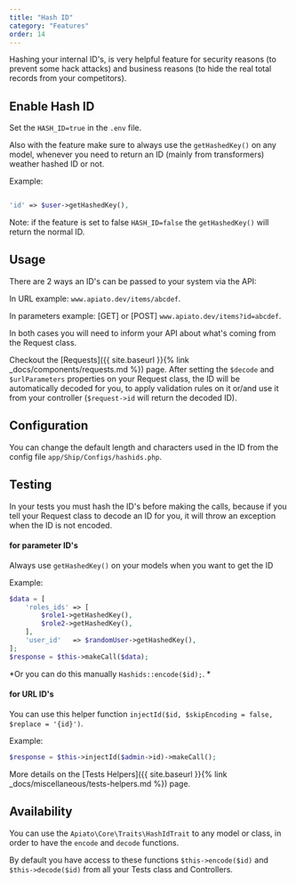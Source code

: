 ```yaml
---
title: "Hash ID"
category: "Features"
order: 14
---
```


Hashing your internal ID's, is very helpful feature for security reasons (to prevent some hack attacks) and business reasons (to hide the real total records from your competitors).

## Enable Hash ID

Set the `HASH_ID=true` in the `.env` file.

Also with the feature make sure to always use the `getHashedKey()` on any model, whenever you need to return an ID (mainly from transformers) weather hashed ID or not.

Example:

```php

'id' => $user->getHashedKey(),

```

Note: if the feature is set to false `HASH_ID=false` the `getHashedKey()` will return the normal ID.

## Usage

There are 2 ways an ID's can be passed to your system via the API:

In URL example: `www.apiato.dev/items/abcdef`.

In parameters example: [GET] or [POST] `www.apiato.dev/items?id=abcdef`.

In both cases you will need to inform your API about what's coming from the Request class. 

Checkout the [Requests]({{ site.baseurl }}{% link _docs/components/requests.md %}) page. After setting the `$decode` and `$urlParameters` properties on your Request class, the ID will be automatically decoded for you, to apply validation rules on it or/and use it from your controller (`$request->id` will return the decoded ID).

## Configuration

You can change the default length and characters used in the ID from the config file `app/Ship/Configs/hashids.php`.

## Testing

In your tests you must hash the ID's before making the calls, because if you tell your Request class to decode an ID for you, it will throw an exception when the ID is not encoded.

#### for parameter ID's

Always use `getHashedKey()` on your models when you want to get the ID

Example: 

```php
$data = [
    'roles_ids' => [
        $role1->getHashedKey(),
        $role2->getHashedKey(),
    ],
    'user_id'   => $randomUser->getHashedKey(),
];
$response = $this->makeCall($data);
```

*Or you can do this manually `Hashids::encode($id);`. *

#### for URL ID's

You can use this helper function `injectId($id, $skipEncoding = false, $replace = '{id}')`. 

Example:

```php
$response = $this->injectId($admin->id)->makeCall();
```

More details on the [Tests Helpers]({{ site.baseurl }}{% link _docs/miscellaneous/tests-helpers.md %}) page.

## Availability

You can use the `Apiato\Core\Traits\HashIdTrait` to any model or class, in order to have the `encode` and `decode` functions.

By default you have access to these functions `$this->encode($id)` and  `$this->decode($id)` from all your Tests class and Controllers.
